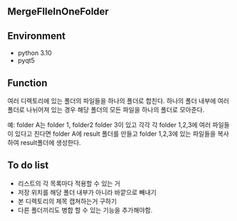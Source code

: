 ## MergeFIleInOneFolder

## Environment

* python 3.10
* pyqt5

## Function 

여러 디렉토리에 있는 폴더의 파일들을 하나의 폴더로 합친다.
하나의 폴더 내부에 여러 폴더로 나뉘어져 있는 경우 해당 폴더의 모든 파일을 하나의 폴더로 모아준다.

예: folder A는 folder 1, folder2 folder 3이 있고 각각 각 folder 1,2,3에 여러 파일들이 있다고 친다면 folder A에 result 폴더를 만들고 folder 1,2,3에 있는 파일들을 복사하여 result폴더에 생성한다. 



## To do list
  
* 리스트의 각 목록마다 적용할 수 있는 거
* 저장 위치를 해당 폴더 내부가 아니라 바깥으로 빼내기
* 본 디렉토리의 제목 캡쳐하는거 구하기
* 다른 폴더끼리도 병합 할 수 있는 기능을 추가해야함.


